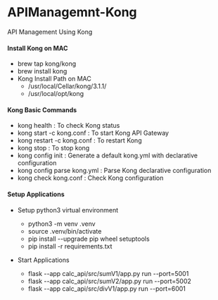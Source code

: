# APIManagemnt-Kong
API Management Using Kong

#### Install Kong on MAC
- brew tap kong/kong
- brew install kong
 - Kong Install Path on MAC 
    * /usr/local/Cellar/kong/3.1.1/
    * /usr/local/opt/kong

#### Kong Basic Commands
- kong health : To check Kong status
- kong start -c kong.conf : To start Kong API Gateway
- kong restart -c kong.conf : To restart Kong
- kong stop : To stop kong
- kong config init : Generate a default kong.yml with declarative configuration
- kong config parse kong.yml : Parse Kong declarative configuration
- kong check kong.conf : Check Kong configuration

#### Setup Applications
- Setup python3 virtual environment
  * python3 -m venv .venv
  * source .venv/bin/activate
  * pip install --upgrade pip wheel setuptools
  * pip install -r requirements.txt

- Start Applications  
  * flask --app calc_api/src/sumV1/app.py run --port=5001  
  * flask --app calc_api/src/sumV2/app.py run --port=5002  
  * flask --app calc_api/src/divV1/app.py run --port=6001

